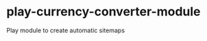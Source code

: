 play-currency-converter-module
==============================

Play module to create automatic sitemaps
